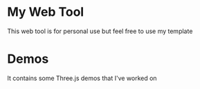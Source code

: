 <h1>My Web Tool</h1>
This web tool is for personal use but feel free to use my template

<h1>Demos</h1>
It contains some Three.js demos that I've worked on
